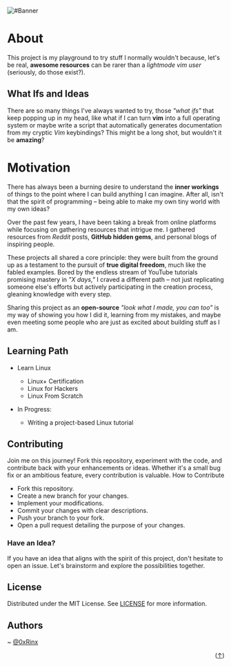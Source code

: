 <div id="top"></div>

![#Banner](https://github.com/0xRinx/Out-of-curios/assets/96206184/3b394fd4-10a3-4fb2-bf78-66a1b911a689)

# About

This project is my playground to try stuff I normally wouldn't because, let's be real, **awesome resources** can be rarer than a *lightmode vim user* (seriously, do those exist?).

## What Ifs and Ideas

There are so many things I've always wanted to try, those *"what ifs"* that keep popping up in my head, like what if I can turn **vim** into a full operating system or maybe write a script that automatically generates documentation from my cryptic *Vim* keybindings? This might be a long shot, but wouldn't it be **amazing**?

# Motivation

There has always been a burning desire to understand the **inner workings** of things to the point where I can build anything I can imagine. After all, isn't that the spirit of programming – being able to make my own tiny world with my own ideas?

Over the past few years, I have been taking a break from online platforms while focusing on gathering resources that intrigue me. I gathered resources from *Reddit* posts, **GitHub hidden gems**, and personal blogs of inspiring people.

These projects all shared a core principle: they were built from the ground up as a testament to the pursuit of **true digital freedom**, much like the fabled examples. Bored by the endless stream of YouTube tutorials promising mastery in *"X days,"* I craved a different path – not just replicating someone else's efforts but actively participating in the creation process, gleaning knowledge with every step.

Sharing this project as an **open-source** *"look what I made, you can too"* is my way of showing you how I did it, learning from my mistakes, and maybe even meeting some people who are just as excited about building stuff as I am.



## Learning Path

- Learn Linux      
  - Linux+ Certification
  - Linux for Hackers
  - Linux From Scratch
    
- In Progress:
  - Writing a project-based Linux tutorial


## Contributing

Join me on this journey! Fork this repository, experiment with the code, and contribute back with your enhancements or ideas. Whether it's a small bug fix or an ambitious feature, every contribution is valuable.
How to Contribute

   - Fork this repository.
   - Create a new branch for your changes.
   - Implement your modifications.
   - Commit your changes with clear descriptions.
   - Push your branch to your fork.
   - Open a pull request detailing the purpose of your changes.

### Have an Idea?

If you have an idea that aligns with the spirit of this project, don't hesitate to open an issue. Let's brainstorm and explore the possibilities together.

## License

Distributed under the MIT License. See [LICENSE](LICENSE) for more information.

## Authors

~ [@0xRinx](https://www.github.com/0xrinx)

<p align="right">(<a href="#top">↑</a>)</p>
